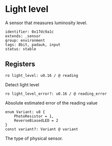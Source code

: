 # Light level

A sensor that measures luminosity level.

    identifier: 0x17dc9a1c
    extends: _sensor
    group: environment
    tags: 8bit, padauk, input
    status: stable

## Registers

    ro light_level: u0.16 / @ reading

Detect light level

    ro light_level_error?: u0.16 / @ reading_error

Absolute estimated error of the reading value

    enum Variant: u8 {
        PhotoResistor = 1,
        ReverseBiasedLED = 2
    }
    const variant?: Variant @ variant

The type of physical sensor.
